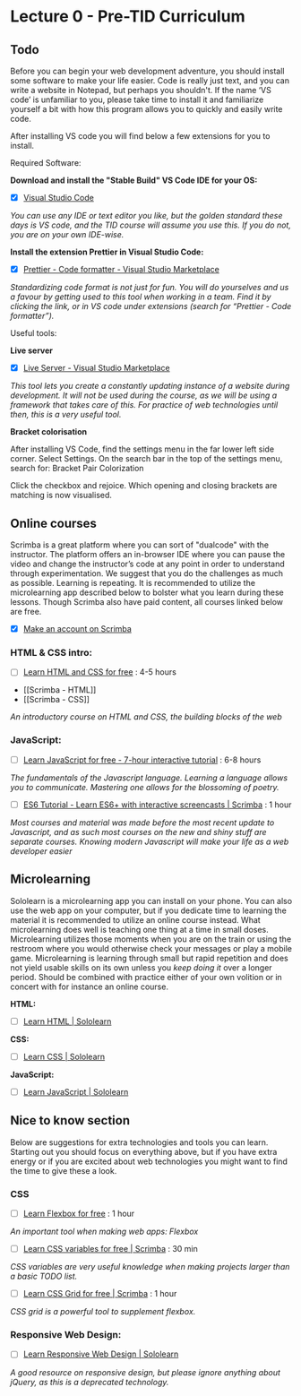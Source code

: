 # Lecture 0 - Pre-TID Curriculum

## Todo

Before you can begin your web development adventure, you should install some software to make your life easier. Code is really just text, and you can write a website in Notepad, but perhaps you shouldn't. If the name ‘VS code’ is unfamiliar to you, please take time to install it and familiarize yourself a bit with how this program allows you to quickly and easily write code.

After installing VS code you will find below a few extensions for you to install.

Required Software:

**Download and install the "Stable Build" VS Code IDE for your OS:**

- [x] [Visual Studio Code](https://code.visualstudio.com/)

_You can use any IDE or text editor you like, but the golden standard these days is VS code, and the TID course will assume you use this. If you do not, you are on your own IDE-wise._

**Install the extension Prettier in Visual Studio Code:**                    

- [x] [Prettier - Code formatter - Visual Studio Marketplace](https://marketplace.visualstudio.com/items?itemName=esbenp.prettier-vscode)

_Standardizing code format is not just for fun. You will do yourselves and us a favour by getting used to this tool when working in a team. Find it by clicking the link, or in VS code under extensions (search for “Prettier - Code formatter”)._

Useful tools:

**Live server**            

- [x] [Live Server - Visual Studio Marketplace](https://marketplace.visualstudio.com/items?itemName=ritwickdey.LiveServer)

_This tool lets you create a constantly updating instance of a website during development. It will not be used during the course, as we will be using a framework that takes care of this. For practice of web technologies until then, this is a very useful tool._

**Bracket colorisation**

After installing VS Code, find the settings menu in the far lower left side corner. Select Settings. On the search bar in the top of the settings menu, search for: Bracket Pair Colorization

Click the checkbox and rejoice. Which opening and closing brackets are matching is now visualised.

## Online courses

Scrimba is a great platform where you can sort of "dualcode" with the instructor. The platform offers an in-browser IDE where you can pause the video and change the instructor’s code at any point in order to understand through experimentation. We suggest that you do the challenges as much as possible. Learning is repeating. It is recommended to utilize the microlearning app described below to bolster what you learn during these lessons. Though Scrimba also have paid content, all courses linked below are free.

- [x] [Make an account on Scrimba](https://scrimba.com/)

### HTML & CSS intro:

- [ ] [Learn HTML and CSS for free](https://scrimba.com/learn/htmlcss) : 4-5 hours
- [[Scrimba - HTML]]
- [[Scrimba - CSS]]

_An introductory course on HTML and CSS, the building blocks of the web_

### JavaScript:

- [ ] [Learn JavaScript for free - 7-hour interactive tutorial](https://scrimba.com/learn/learnjavascript) : 6-8 hours

_The fundamentals of the Javascript language. Learning a language allows you to communicate. Mastering one allows for the blossoming of poetry._

- [ ] [ES6 Tutorial - Learn ES6+ with interactive screencasts | Scrimba](https://scrimba.com/learn/introtoes6) : 1 hour

_Most courses and material was made before the most recent update to Javascript, and as such most courses on the new and shiny stuff are separate courses. Knowing modern Javascript will make your life as a web developer easier_

## Microlearning

Sololearn is a microlearning app you can install on your phone. You can also use the web app on your computer, but if you dedicate time to learning the material it is recommended to utilize an online course instead. What microlearning does well is teaching one thing at a time in small doses. Microlearning utilizes those moments when you are on the train or using the restroom where you would otherwise check your messages or play a mobile game. Microlearning is learning through small but rapid repetition and does not yield usable skills on its own unless you _keep doing it_ over a longer period. Should be combined with practice either of your own volition or in concert with for instance an online course.

**HTML:** 
- [ ] [Learn HTML | Sololearn](https://www.sololearn.com/learning/1014)

**CSS:** 
- [ ] [Learn CSS | Sololearn](https://www.sololearn.com/learning/1023)

**JavaScript:** 
- [ ] [Learn JavaScript | Sololearn](https://www.sololearn.com/learning/1024)

## Nice to know section

Below are suggestions for extra technologies and tools you can learn. Starting out you should focus on everything above, but if you have extra energy or if you are excited about web technologies you might want to find the time to give these a look.

### CSS

- [ ] [Learn Flexbox for free](https://scrimba.com/learn/flexbox) : 1 hour

_An important tool when making web apps: Flexbox_

- [ ] [Learn CSS variables for free | Scrimba](https://scrimba.com/learn/cssvariables) : 30 min

_CSS variables are very useful knowledge when making projects larger than a basic TODO list._ 

- [ ] [Learn CSS Grid for free | Scrimba](https://scrimba.com/learn/cssgrid) : 1 hour 

_CSS grid is a powerful tool to supplement flexbox._


### Responsive Web Design:

- [ ] [Learn Responsive Web Design | Sololearn](https://www.sololearn.com/learning/1162)

_A good resource on responsive design, but please ignore anything about jQuery, as this is a deprecated technology._